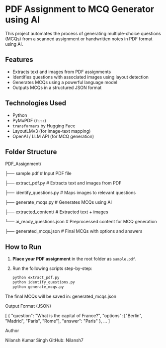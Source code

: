 #  PDF Assignment to MCQ Generator using AI

This project automates the process of generating multiple-choice questions (MCQs) from a scanned assignment or handwritten notes in PDF format using AI.

##  Features

-  Extracts text and images from PDF assignments
-  Identifies questions with associated images using layout detection
-  Generates MCQs using a powerful language model
-  Outputs MCQs in a structured JSON format

##  Technologies Used

- Python
- PyMuPDF (`fitz`)
- `transformers` by Hugging Face
- LayoutLMv3 (for image-text mapping)
- OpenAI / LLM API (for MCQ generation)

##  Folder Structure

PDF_Assignment/

├── sample.pdf                  # Input PDF file

├── extract_pdf.py              # Extracts text and images from PDF

├── identify_questions.py       # Maps images to relevant questions

├── generate_mcqs.py            # Generates MCQs using AI

├── extracted_content/          # Extracted text + images

   └── ai_ready_questions.json # Preprocessed content for MCQ generation

├── generated_mcqs.json         # Final MCQs with options and answers



##  How to Run

1. **Place your PDF assignment** in the root folder as `sample.pdf`.

2. Run the following scripts step-by-step:
   ```bash
   python extract_pdf.py
   python identify_questions.py
   python generate_mcqs.py
The final MCQs will be saved in:
  generated_mcqs.json

  
Output Format (JSON)

[
  {
    "question": "What is the capital of France?",
    "options": ["Berlin", "Madrid", "Paris", "Rome"],
    "answer": "Paris"
  },
  ...
]

Author

Nilansh Kumar Singh
GitHub: Nilansh7



